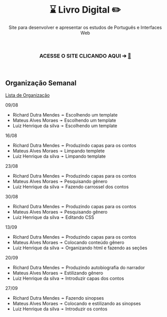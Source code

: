 <h1 align="center">⌛ Livro Digital ✏️</h1>
<p align="center">Site para desenvolver e apresentar os estudos de Português e Interfaces Web</p>
<br>
<h3 align="center">ACESSE O SITE CLICANDO AQUI ➔ <a href="https://projetoli.github.io/LivroDigital/index.html" target="blank">🌌</a></h3>
<br>
<h2 align="justify">Organização Semanal</h2>

[Lista de Organização](https://github.com/projetoli/LivroDigital/files/7248509/Lista.1.docx)

  09/08
  - Richard Dutra Mendes ➛ Escolhendo um template
  - Mateus Alves Moraes ➛ Escolhendo um template
  - Luiz Henrique da silva ➛ Escolhendo um template

  16/08
  - Richard Dutra Mendes ➛ Produzindo capas para os contos
  - Mateus Alves Moraes ➛ Limpando templete
  - Luiz Henrique da silva ➛ Limpando template 

  23/08
  - Richard Dutra Mendes ➛ Produzindo capas para os contos
  - Mateus Alves Moraes ➛ Pesquisando gênero
  - Luiz Henrique da silva ➛ Fazendo carrossel dos contos

  30/08
  - Richard Dutra Mendes ➛ Produzindo capas para os contos
  - Mateus Alves Moraes ➛ Pesquisando gênero 
  - Luiz Henrique da silva ➛ Editando CSS

  13/09
  - Richard Dutra Mendes ➛ Produzindo capas para os contos
  - Mateus Alves Moraes ➛ Colocando conteúdo gênero
  - Luiz Henrique da silva ➛ Organizando html e fazendo as seções 

  20/09
  - Richard Dutra Mendes ➛ Produzindo autobiografia do narrador
  - Mateus Alves Moraes ➛ Estilizando gênero 
  - Luiz Henrique da silva ➛ Introduzir capas dos contos

  27/09
  - Richard Dutra Mendes ➛ Fazendo sinopses
  - Mateus Alves Moraes ➛ Colocando e estilizando as sinopses 
  - Luiz Henrique da silva ➛ Introduzir os contos


